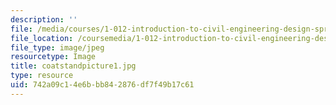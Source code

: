 ```yaml
---
description: ''
file: /media/courses/1-012-introduction-to-civil-engineering-design-spring-2002/742a09c14e6bbb842876df7f49b17c61_coatstandpicture1.jpg
file_location: /coursemedia/1-012-introduction-to-civil-engineering-design-spring-2002/742a09c14e6bbb842876df7f49b17c61_coatstandpicture1.jpg
file_type: image/jpeg
resourcetype: Image
title: coatstandpicture1.jpg
type: resource
uid: 742a09c1-4e6b-bb84-2876-df7f49b17c61
---
```

